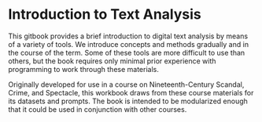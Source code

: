 # Introduction to Text Analysis

This gitbook provides a brief introduction to digital text analysis by means of a variety of tools. We introduce concepts and methods gradually and in the course of the term. Some of these tools are more difficult to use than others, but the book requires only minimal prior experience with programming to work through these materials. 

Originally developed for use in a course on Nineteenth-Century Scandal, Crime, and Spectacle, this workbook draws from these course materials for its datasets and prompts. The book is intended to be modularized enough that it could be used in conjunction with other courses. 